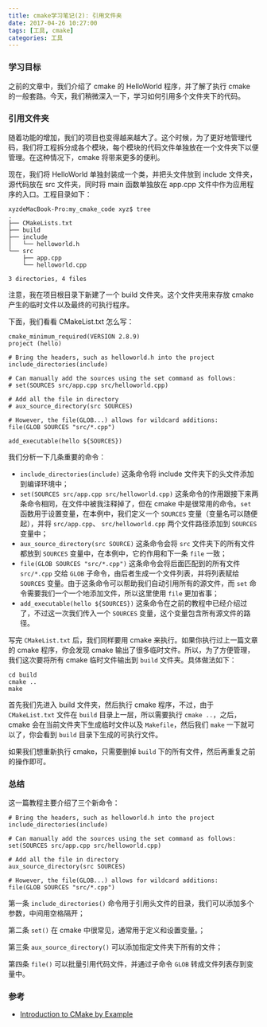 ```yaml
---
title: cmake学习笔记(2): 引用文件夹
date: 2017-04-26 10:27:00
tags: [工具, cmake]
categories: 工具
---
```


### 学习目标

之前的文章中，我们介绍了 cmake 的 HelloWorld 程序，并了解了执行 cmake 的一般套路。今天，我们稍微深入一下，学习如何引用多个文件夹下的代码。

### 引用文件夹

随着功能的增加，我们的项目也变得越来越大了。这个时候，为了更好地管理代码，我们将工程拆分成各个模块，每个模块的代码文件单独放在一个文件夹下以便管理。在这种情况下，cmake  将带来更多的便利。

<!--more-->

现在，我们将 HelloWorld 单独封装成一个类，并把头文件放到 include 文件夹，源代码放在 src 文件夹，同时将 main 函数单独放在 app.cpp 文件中作为应用程序的入口。工程目录如下：

```shell
xyzdeMacBook-Pro:my_cmake_code xyz$ tree
.
├── CMakeLists.txt
├── build
├── include
│   └── helloworld.h
└── src
    ├── app.cpp
    └── helloworld.cpp

3 directories, 4 files
```

注意，我在项目根目录下新建了一个 build 文件夹。这个文件夹用来存放 cmake 产生的临时文件以及最终的可执行程序。

下面，我们看看 CMakeList.txt 怎么写：

```shell
cmake_minimum_required(VERSION 2.8.9)
project (hello)

# Bring the headers, such as helloworld.h into the project
include_directories(include)

# Can manually add the sources using the set command as follows:
# set(SOURCES src/app.cpp src/helloworld.cpp)

# Add all the file in directory
# aux_source_directory(src SOURCES)

# However, the file(GLOB...) allows for wildcard additions:
file(GLOB SOURCES "src/*.cpp")

add_executable(hello ${SOURCES})
```

我们分析一下几条重要的命令：

+ `include_directories(include)` 这条命令将 include 文件夹下的头文件添加到编译环境中；
+ `set(SOURCES src/app.cpp src/helloworld.cpp)` 这条命令的作用跟接下来两条命令相同，在文件中被我注释掉了，但在 cmake 中是很常用的命令。`set` 函数用于设置变量，在本例中，我们定义一个 `SOURCES` 变量（变量名可以随便起），并将 `src/app.cpp`、 `src/helloworld.cpp` 两个文件路径添加到 `SOURCES` 变量中；
+ `aux_source_directory(src SOURCE)` 这条命令会将 `src` 文件夹下的所有文件都放到 `SOURCES` 变量中，在本例中，它的作用和下一条 `file` 一致；
+ `file(GLOB SOURCES "src/*.cpp")` 这条命令会将后面匹配到的所有文件 `src/*.cpp` 交给 `GLOB` 子命令，由后者生成一个文件列表，并将列表赋给 `SOURCES` 变量。由于这条命令可以帮助我们自动引用所有的源文件，而 `set` 命令需要我们一个一个地添加文件，所以这里使用 `file` 更加省事；
+ `add_executable(hello ${SOURCES})` 这条命令在之前的教程中已经介绍过了，不过这一次我们传入一个 `SOURCES` 变量，这个变量包含所有源文件的路径。

写完 `CMakeList.txt` 后，我们同样要用 cmake 来执行。如果你执行过上一篇文章的 cmake 程序，你会发现 cmake 输出了很多临时文件。所以，为了方便管理，我们这次要将所有 cmake 临时文件输出到 `build` 文件夹。具体做法如下：

```shell
cd build
cmake ..
make
```

首先我们先进入 build 文件夹，然后执行 cmake 程序，不过，由于 `CMakeList.txt` 文件在 `build` 目录上一层，所以需要执行 `cmake ..`，之后，cmake 会在当前文件夹下生成临时文件以及 `Makefile`，然后我们 `make` 一下就可以了，你会看到 `build` 目录下生成的可执行文件。

如果我们想重新执行 cmake，只需要删掉 `build` 下的所有文件，然后再重复之前的操作即可。

### 总结

这一篇教程主要介绍了三个新命令：

```shell
# Bring the headers, such as helloworld.h into the project
include_directories(include)

# Can manually add the sources using the set command as follows:
set(SOURCES src/app.cpp src/helloworld.cpp)

# Add all the file in directory
aux_source_directory(src SOURCES)

# However, the file(GLOB...) allows for wildcard additions:
file(GLOB SOURCES "src/*.cpp")
```

第一条 `include_directories()` 命令用于引用头文件的目录，我们可以添加多个参数，中间用空格隔开；

第二条 `set()` 在 cmake 中很常见，通常用于定义和设置变量。；

第三条 `aux_source_directory()`  可以添加指定文件夹下所有的文件；

第四条 `file()` 可以批量引用代码文件，并通过子命令 `GLOB` 转成文件列表存到变量中。

### 参考

+ [Introduction to CMake by Example](http://derekmolloy.ie/hello-world-introductions-to-cmake/)